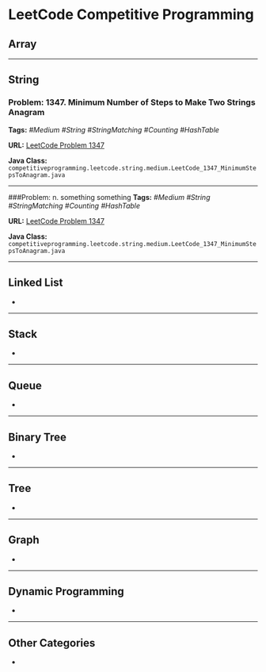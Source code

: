 # LeetCode Competitive Programming

## Array
 
---
## String


### Problem: 1347. Minimum Number of Steps to Make Two Strings Anagram
**Tags:** *#Medium #String #StringMatching #Counting #HashTable*

**URL:** [LeetCode Problem 1347](https://leetcode.com/problems/minimum-number-of-steps-to-make-two-strings-anagram/description/)

**Java Class:** `competitiveprogramming.leetcode.string.medium.LeetCode_1347_MinimumStepsToAnagram.java`

---

###Problem: n. something something
**Tags:** *#Medium #String #StringMatching #Counting #HashTable*

**URL:** [LeetCode Problem 1347](https://leetcode.com/problems/minimum-number-of-steps-to-make-two-strings-anagram/description/)

**Java Class:** `competitiveprogramming.leetcode.string.medium.LeetCode_1347_MinimumStepsToAnagram.java`



---
## Linked List
- 

---
## Stack
- 

---
## Queue
- 

---
## Binary Tree
- 

---
## Tree
- 

---
## Graph
- 

---
## Dynamic Programming
- 

---
## Other Categories
- 

